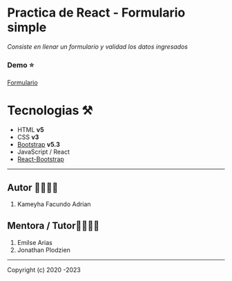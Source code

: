 # Practica de React - Formulario simple

_Consiste en llenar un formulario y validad los datos ingresados_

### Demo ⭐

[Formulario ](https://formulariofk.netlify.app/)

# Tecnologias ⚒️

- HTML **v5**
- CSS **v3**
- [Bootstrap](https://getbootstrap.com/) **v5.3**
- JavaScript / React
- [React-Bootstrap](https://react-bootstrap.github.io/)

---

## Autor 👨‍💻👩‍💻

1. Kameyha Facundo Adrian

## Mentora / Tutor👨‍💻👩‍💻

1. Emilse Arias
2. Jonathan Plodzien

---

Copyright (c) 2020 -2023
